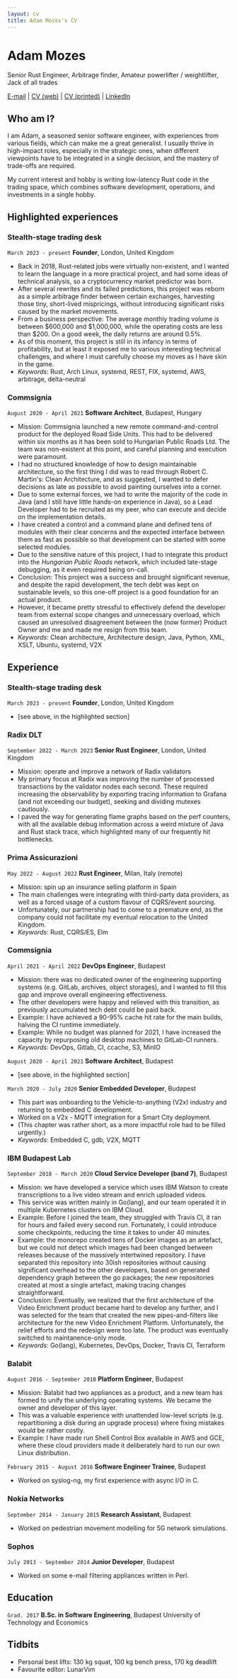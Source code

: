 ```yaml
---
layout: cv
title: Adam Mozes's CV
---
```

# Adam Mozes
Senior Rust Engineer, Arbitrage finder, Amateur powerlifter / weightlifter, Jack of all trades

<div id="webaddress">
<a href="mailto:mozes.adam.istvan@proton.me">E-mail</a>
| <a href="https://nvxxu2i.github.io/markdown-cv">CV (web)</a>
| <a href="javascript:window.print()">CV (printed)</a>
| <a href="https://linkedin.com/in/mozesadamistvan">LinkedIn</a>
</div>

## Who am I?
I am Adam, a seasoned senior software engineer, with experiences from various
fields, which can make me a great generalist.
I usually thrive in high-impact roles, especially in the strategic ones, when
different viewpoints have to be integrated in a single decision, and the
mastery of trade-offs are required.

My current interest and hobby is writing low-latency Rust code in the trading
space, which combines software development, operations, and investments in a
single hobby.

## Highlighted experiences
### Stealth-stage trading desk
`March 2023 - present`
__Founder__, London, United Kingdom

- Back in 2018, Rust-related jobs were virtually non-existent, and I wanted to
  learn the language in a more practical project, and had some ideas of
  technical analysis, so a cryptocurrency market predictor was born.
- After several rewrites and its failed predictions, this project was reborn as
  a simple arbitrage finder between certain exchanges, harvesting those tiny,
  short-lived mispricings, without introducing significant risks caused by the
  market movements.
- From a business perspective: The average monthly trading volume is between
  \$600,000 and \$1,000,000, while the operating costs are less than \$200. On
  a good week, the daily returns are around 0.5%.
- As of this moment, this project is still in its infancy in terms of
  profitability, but at least it exposed me to various interesting technical
  challenges, and where I must carefully choose my moves as I have skin in the
  game.
- _Keywords_: Rust, Arch Linux, systemd, REST, FIX, systemd, AWS, arbitrage,
  delta-neutral

### Commsignia
`August 2020 - April 2021`
__Software Architect__, Budapest, Hungary

- Mission: Commsignia launched a new remote command-and-control product for the
  deployed Road Side Units. This had to be delivered within six months as it
  has been sold to Hungarian Public Roads Ltd. The team was non-existent at
  this point, and careful planning and execution were paramount.
- I had no structured knowledge of how to design maintainable architecture, so
  the first thing I did was to read through Robert C. Martin's: Clean
  Architecture, and as suggested, I wanted to defer decisions as late as
  possible to avoid painting ourselves into a corner.
- Due to some external forces, we had to write the majority of the code in Java
  (and I still have little hands-on experience in Java), so a Lead Developer
  had to be recruited as my peer, who can execute and decide on the
  implementation details.
- I have created a control and a command plane and defined tens of modules with
  their clear concerns and the expected interface between them as fast as
  possible so that development can be started with some selected modules.
- Due to the sensitive nature of this project, I had to integrate this product
  into the _Hungarian Public Roads_ network, which included late-stage
  debugging, as it even required being on-call.
- Conclusion: This project was a success and brought significant revenue, and
  despite the rapid development, the tech debt was kept on sustainable levels,
  so this one-off project is a good foundation for an actual product.
- However, it became pretty stressful to effectively defend the developer team
  from external scope changes and unnecessary overload, which caused an
  unresolved disagreement between the (now former) Product Owner and me and
  made me resign from this team.
- _Keywords_: Clean architecture, Architecture design, Java, Python, XML, XSLT,
  Ubuntu, systemd, V2X

## Experience

### Stealth-stage trading desk
`March 2023 - present`
__Founder__, London, United Kingdom

- \[see above, in the highlighted section\]

### Radix DLT

`September 2022 - March 2023`
__Senior Rust Engineer__, London, United Kingdom

- Mission: operate and improve a network of Radix validators
- My primary focus at Radix was improving the number of processed transactions
  by the validator nodes each second. These required increasing the
  observability by exporting tracing information to Grafana (and not exceeding
  our budget), seeking and dividing mutexes cautiously.
- I paved the way for generating flame graphs based on the perf counters, with
  all the available debug information across a weird mixture of Java and Rust
  stack trace, which highlighted many of our frequently hit bottlenecks.

### Prima Assicurazioni 

`May 2022 - August 2022`
__Rust Engineer__, Milan, Italy (remote)

- Mission: spin up an insurance selling platform in Spain
- The main challenges were integrating with third-party data providers, as well
  as a forced usage of a custom flavour of CQRS/event sourcing.
- Unfortunately, our partnership had to come to a premature end, as the company
  could not facilitate my eventual relocation to the United Kingdom.
- _Keywords_: Rust, CQRS/ES, Elm

### Commsignia

`April 2021 - April 2022`
__DevOps Engineer__, Budapest

- Mission: there was no dedicated owner of the engineering supporting systems
  (e.g. GitLab, archives, object storages), and I wanted to fill this gap and
  improve overall engineering effectiveness.
- The other developers were happy and relieved with this transition, as
  previously accumulated tech debt could be paid back.
- Example: I have achieved a 90-95% cache hit rate for the main builds,
  halving the CI runtime immediately.
- Example: While no budget was planned for 2021, I have increased the capacity
  by repurposing old desktop machines to GitLab-CI runners.
- _Keywords_: DevOps, Gitlab, CI, ccache, S3, MinIO

`August 2020 - April 2021`
__Software Architect__, Budapest

- \[see above, in the highlighted section\]

`March 2020 - July 2020`
__Senior Embedded Developer__, Budapest

- This part was onboarding to the Vehicle-to-anything (V2x) industry
  and returning to embedded C development.
- Worked on a V2x - MQTT integration for a Smart City deployment.
- (This chapter was rather short, as a more impactful role had to be filled urgently.)
- _Keywords_: Embedded C, gdb, V2X, MQTT

### IBM Budapest Lab

`September 2018 - March 2020`
__Cloud Service Developer (band 7)__, Budapest
- Mission: we have developed a service which uses IBM Watson to create
  transcriptions to a live video stream and enrich uploaded videos.
- This service was written mainly in Go(lang), and our team operated it in
  multiple Kubernetes clusters on IBM Cloud.
- Example: Before I joined the team, they struggled with Travis CI, it ran for
  hours and failed every second run. Fortunately, I could introduce some
  checkpoints, reducing the time it takes to under 40 minutes.
- Example: the monorepo created tens of Docker images as an artefact,
  but we could not detect which images had been changed between releases
  because of the massively intertwined repository. I have separated this
  repository into 30ish repositories without causing significant overhead to
  the other developers, based on generated dependency graph between the go
  packages; the new repositories created at most a single artefact, making 
  tracing changes straightforward.
- Conclusion: Eventually, we realized that the first architecture of the Video Enrichment
  product became hard to develop any further, and I was selected for the team
  that created the new pipes-and-filters like architecture for the new
  Video Enrichment Platform. Unfortunately, the relief efforts and the redesign were
  too late. The product was eventually switched to maintanence-only mode.
- _Keywords_: Go(lang), Kubernetes, DevOps, Docker, Travis CI, Terraform

### Balabit
`August 2016 - September 2018`
__Platform Engineer__, Budapest

- Mission: Balabit had two appliances as a product, and a new team has formed
  to unify the underlying operating systems. We became the owner and developer
  of this layer.
- This was a valuable experience with unattended low-level scripts (e.g.
  repartitioning a disk during an upgrade process) where fixing mistakes would
  be rather costly.
- Example: I have made run Shell Control Box available in AWS and GCE, where
  these cloud providers made it deliberately hard to run our own Linux
  distribution.

`February 2015 - August 2016`
__Software Engineer Trainee__, Budapest
- Worked on syslog-ng, my first experience with async I/O in C.

### Nokia Networks
`September 2014 - January 2015`
__Research Assistant__, Budapest
- Worked on pedestrian movement modelling for 5G network simulations.

### Sophos
`July 2013 - September 2014`
__Junior Developer__, Budapest
- Worked on some e-mail filtering appliances written in Perl.

## Education

`Grad. 2017`
__B.Sc. in Software Engineering__, Budapest University of Technology and Economics 

## Tidbits
- Personal best lifts: 130 kg squat, 100 kg bench press, 170 kg deadlift
- Favourite editor: LunarVim
